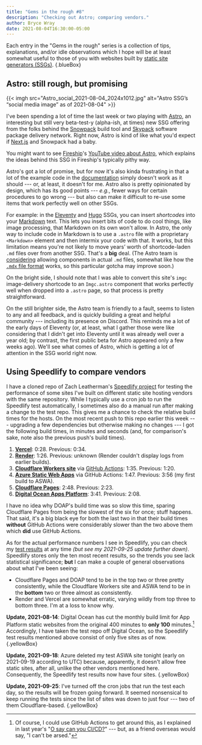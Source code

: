 ```yaml
---
title: "Gems in the rough #8"
description: "Checking out Astro; comparing vendors."
author: Bryce Wray
date: 2021-08-04T16:30:00-05:00
---
```


Each entry in the "Gems in the rough" series is a collection of tips, explanations, and/or idle observations which I hope will be at least somewhat useful to those of you with websites built by [static site generators (SSGs)](https://jamstack.org/generators).
{.blueBox}

## Astro: still rough, but promising

{{< imgh src="Astro_social_2021-08-04_2024x1012.jpg" alt="Astro SSG’s “social media image” as of 2021-08-04" >}}

I've been spending a lot of time the last week or two playing with [Astro](https://astro.build), an interesting but still very beta-test-y (alpha-ish, at times) new SSG offering from the folks behind the [Snowpack](https://snowpack.dev) build tool and [Skypack](https://www.skypack.dev) software package delivery network. Right now, Astro is kind of like what you'd expect if  [Next.js](https://nextjs.org) and Snowpack had a baby.

You might want to see [Fireship](https://fireship.io/)'s [YouTube video about Astro](https://www.youtube.com/watch?v=dsTXcSeAZq8), which explains the ideas behind this SSG in Fireship's typically pithy way.

Astro's got a lot of promise, but for now it's also kinda frustrating in that a lot of the example code in the [documentation](https://docs.astro.build) simply doesn't work as it should --- or, at least, it doesn't for me. Astro also is pretty opinionated by design, which has its good points --- *e.g.*, fewer ways for certain procedures to go wrong --- but also can make it difficult to re-use some items that work perfectly well on other SSGs.

For example: in the [Eleventy](https://11ty.dev) and [Hugo](https://gohugo.io) SSGs, you can insert *shortcodes* into your [Markdown](https://daringfireball.net/projects/markdown) text. This lets you insert bits of code to do cool things, like image processing, that Markdown on its own won't allow. In Astro, the only way to include code in Markdown is to use a `.astro` file with a proprietary `<Markdown>` element and then intermix your code with that. It works, but this limitation means you're not likely to move years’ worth of shortcode-laden `.md` files over from another SSG. That's a **big** deal. (The Astro team is [considering](https://github.com/snowpackjs/astro/issues/491) allowing components in actual `.md` files, somewhat like how the [`.mdx` file format](https://mdxjs.com/) works, so this particular gotcha may improve soon.)

On the bright side, I should note that I was able to convert this site's `imgc` image-delivery shortcode to an `Imgc.astro` component that works perfectly well when dropped into a `.astro` page, so that process is pretty straightforward.

On the still brighter side, the Astro team is friendly to a fault, seems to listen to any and all feedback, and is quickly building a great and helpful community --- including its presence on Discord. This reminds me a lot of the early days of Eleventy (or, at least, what I gather those were like considering that I didn't get into Eleventy until it was already well over a year old; by contrast, the first public beta for Astro appeared only a few weeks ago). We'll see what comes of Astro, which is getting a lot of attention in the SSG world right now.

## Using Speedlify to compare vendors

I have a cloned repo of Zach Leatherman's [Speedlify project](https://github.com/zachleat/speedlify) for testing the performance of some sites I've built on different static site hosting vendors with the same repository. While I typically use a cron job to run the Speedlify test automatically, I sometimes also do a manual run after making a change to the test repo. This gives me a chance to check the relative build times for the hosts. On the most recent push to this repo earlier this week --- upgrading a few dependencies but otherwise making no changes --- I got the following build times, in minutes and seconds (and, for comparison's sake, note also the previous push's build times).

1. **[Vercel](https://vercel.com)**: 0:28. Previous: 0:34.
2. **[Render](https://render.com)**: 1:26. Previous: unknown (Render couldn't display logs from earlier builds).
3. **[Cloudflare Workers site](https://workers.cloudflare.com)** via [GitHub Actions](https://github.com/features/actions): 1:35. Previous: 1:20.
4. **[Azure Static Web Apps](https://azure.microsoft.com/en-us/services/app-service/static/)** via GitHub Actions: 1:47. Previous: 3:56 (my first build to ASWA).
5. **[Cloudflare Pages](https://pages.cloudflare.com)**: 2:48. Previous: 2:23.
6. **[Digital Ocean Apps Platform](https://www.digitalocean.com/products/app-platform/)**: 3:41. Previous: 2:08.

I have no idea why DOAP's build time was so slow this time, sparing Cloudflare Pages from being the slowest of the six for once; stuff happens. That said, it's a big black eye for both the last two in that their build times **without** GitHub Actions were considerably slower than the two above them which **did** use GitHub Actions.

As for the actual performance numbers I see in Speedlify, you can check my [test results](https://speedlify-tests.netlify.app/hosts-tests/) at any time *(but see my 2021-09-25 update further down)*. Speedlify stores only the ten most recent results, so the trends you see lack statistical significance; **but** I can make a couple of general observations about what I've been seeing:

- Cloudflare Pages and DOAP tend to be in the top two or three pretty consistently, while the Cloudflare Workers site and ASWA tend to be in the **bottom** two or three almost as consistently.
- Render and Vercel are somewhat erratic, varying wildly from top three to bottom three. I'm at a loss to know why.

**Update, 2021-08-14**: Digital Ocean has cut the monthly build limit for App Platform static websites from the original 400 minutes to **only 100** minutes.[^CICD] Accordingly, I have taken the test repo off Digital Ocean, so the Speedlify test results mentioned above consist of only five sites as of now.
{.yellowBox}

[^CICD]: Of course, I could use GitHub Actions to get around this, as I explained in last year's "[O say can you CI/CD?](/posts/2020/06/o-say-can-you-ci-cd/)" --- but, as a friend overseas would say, "I can't be arsed."

**Update, 2021-09-18**: Azure deleted my test ASWA site tonight (early on 2021-09-19 according to UTC) because, apparently, it doesn't allow free static sites, after all, unlike the other vendors mentioned here. Consequently, the Speedlify test results now have four sites.
{.yellowBox}

**Update, 2021-09-25**: I've turned off the cron jobs that run the test each day, so the results will be frozen going forward. It seemed nonsensical to keep running the tests since the list of sites was down to just four --- two of them Cloudflare-based.
{.yellowBox}
